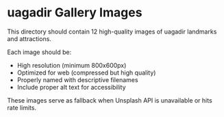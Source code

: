# uagadir Gallery Images

This directory should contain 12 high-quality images of uagadir landmarks and attractions.

Each image should be:
- High resolution (minimum 800x600px)
- Optimized for web (compressed but high quality)
- Properly named with descriptive filenames
- Include proper alt text for accessibility

These images serve as fallback when Unsplash API is unavailable or hits rate limits.
